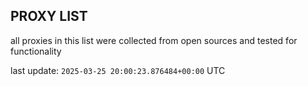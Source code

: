 ## PROXY LIST

all proxies in this list were collected from open sources and tested for functionality

last update: `2025-03-25 20:00:23.876484+00:00` UTC